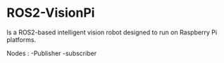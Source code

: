 # ROS2-VisionPi
Is a ROS2-based intelligent vision robot designed to run on Raspberry Pi platforms.


Nodes :
-Publisher
-subscriber
